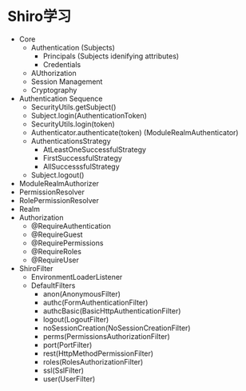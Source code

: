 # Shiro学习
- Core
  - Authentication (Subjects)
    - Principals (Subjects idenifying attributes)
    - Credentials
  - AUthorization
  - Session Management
  - Cryptography
- Authentication Sequence
  - SecurityUtils.getSubject()
  - Subject.login(AuthenticationToken)
  - SecurityUtils.login(token)
  - Authenticator.authenticate(token) (ModuleRealmAuthenticator)
  - AuthenticationsStrategy
    - AtLeastOneSuccessfulStrategy
    - FirstSuccessfulStrategy
    - AllSuccesssfulStrategy
  - Subject.logout()
- ModuleRealmAuthorizer
- PermissionResolver
- RolePermissionResolver
- Realm
- Authorization
  - @RequireAuthentication
  - @RequireGuest
  - @RequirePermissions
  - @RequireRoles
  - @RequireUser
- ShiroFilter
  - EnvironmentLoaderListener
  - DefaultFilters
    - anon(AnonymousFilter)
    - authc(FormAuthenticationFilter)
    - authcBasic(BasicHttpAuthenticationFilter)
    - logout(LogoutFilter)
    - noSessionCreation(NoSessionCreationFilter)
    - perms(PermissionsAuthorizationFilter)
    - port(PortFilter)
    - rest(HttpMethodPermissionFilter)
    - roles(RolesAuthorizationFilter)
    - ssl(SslFilter)
    - user(UserFilter)